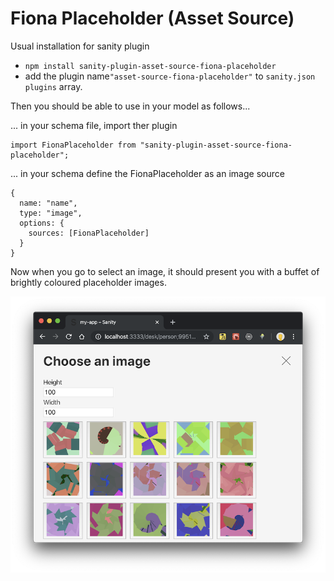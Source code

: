 # Fiona Placeholder (Asset Source)

Usual installation for sanity plugin

- `npm install sanity-plugin-asset-source-fiona-placeholder`
- add the plugin name`"asset-source-fiona-placeholder"` to `sanity.json` `plugins` array.

Then you should be able to use in your model as follows...

... in your schema file, import ther plugin

    import FionaPlaceholder from "sanity-plugin-asset-source-fiona-placeholder";

... in your schema define the FionaPlaceholder as an image source
    
    {
      name: "name",
      type: "image",
      options: {
        sources: [FionaPlaceholder]
      }
    }

Now when you go to select an image, it should present you with a buffet of brightly coloured placeholder images.

![screenshot-1](screenshot-1.png)
